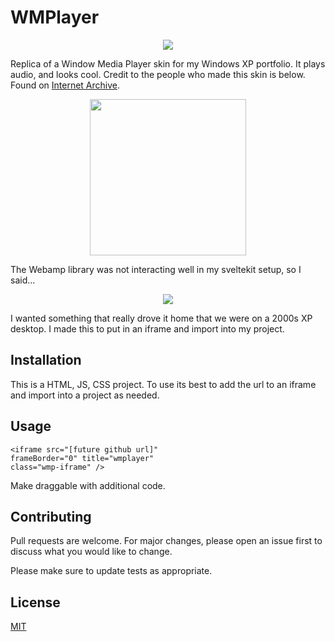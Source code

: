 # WMPlayer

<p align="center">
<img align="center" src="https://i.ibb.co/5hJq6Yp/Screenshot-2024-06-11-at-20-38-22-Screenshot-removebg-preview.png">
</p>

Replica of a Window Media Player skin for my Windows XP portfolio. It plays audio, and looks cool. Credit to the people who made this skin is below. Found on [Internet Archive](https://archive.org/details/windowsmediaplayerskinscollection). 

<p align="center">
<img align="center" width="250px" src="https://i.ibb.co/mcNyjym/Screenshot-2024-06-11-at-9-59-54-PM.png">
</p>

The Webamp library was not interacting well in my sveltekit setup, so I said...

<p align="center">
<img src="https://media1.tenor.com/m/vCqpL7x4sPUAAAAC/thanos-fine-ill-do-it-myself.gif">
</p>


I wanted something that really drove it home that we were on a 2000s XP desktop. I made this to put in an iframe and import into my project. 

## Installation

This is a HTML, JS, CSS project. To use its best to add the url to an iframe and import into a project as needed.

## Usage

```
<iframe src="[future github url]" 
frameBorder="0" title="wmplayer" 
class="wmp-iframe" />
```
Make draggable with additional code. 
## Contributing

Pull requests are welcome. For major changes, please open an issue first
to discuss what you would like to change.

Please make sure to update tests as appropriate.

## License

[MIT](https://choosealicense.com/licenses/mit/)
